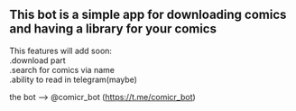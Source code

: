
This bot is a simple app for downloading comics and having a library for your comics
-

This features will add soon:
<br>.download part
<br>.search for comics via name
<br>.ability to read in telegram(maybe)

the bot --> @comicr_bot (https://t.me/comicr_bot)
